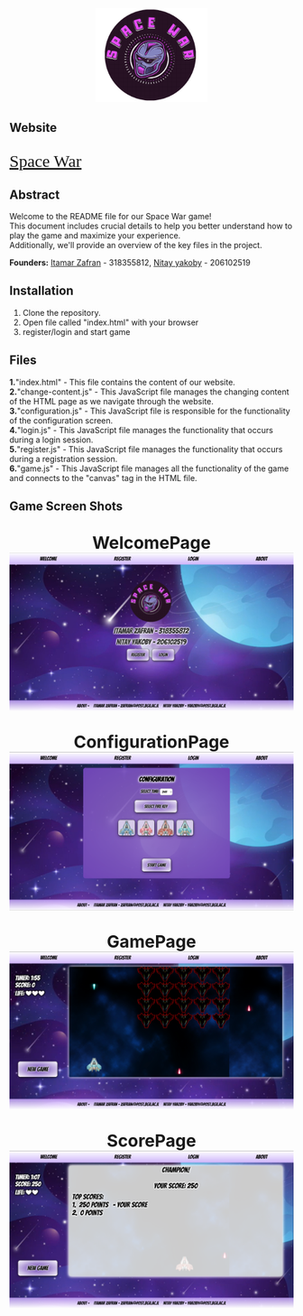 <div style="text-align:center;">
  <img src="Resource/imgs/logo/game_logo.png" width="200px">
</div>

## Website
<div style="font-size: 30px; font-family: 'Bangers',cursive;">

[Space War](https://web-development-environments-2023.github.io/assignment2-318355872_206102519/)
</div>

## Abstract
Welcome to the README file for our Space War game!
<br>This document includes crucial details to help you better understand how to play the game and maximize your experience.
<br>Additionally, we'll provide an overview of the key files in the project.

<b>Founders:</b>
<u>Itamar Zafran</u> - 318355812, <u>Nitay yakoby</u> - 206102519


## Installation

1. Clone the repository.
2. Open file called "index.html" with your browser
3. register/login and start game

## Files
<b>1.</b>"index.html" - This file contains the content of our website.<br>
<b>2.</b>"change-content.js" - This JavaScript file manages the changing content of the HTML page as we navigate through the website.<br>
<b>3.</b>"configuration.js" - This JavaScript file is responsible for the functionality of the configuration screen.<br>
<b>4.</b>"login.js" - This JavaScript file manages the functionality that occurs during a login session.<br>
<b>5.</b>"register.js" - This JavaScript file manages the functionality that occurs during a registration session.<br>
<b>6.</b>"game.js" - This JavaScript file manages all the functionality of the game and connects to the "canvas" tag in the HTML file.<br>

## Game Screen Shots
<br>
<div style="text-align:center; font-size: 30px">
  <b>WelcomePage</b><br>
  <img src="Resource/imgs/game_screen_shots/img_1.png"  alt="">

  <b>ConfigurationPage</b><br>
  <img src="Resource/imgs/game_screen_shots/img_2.png" >

  <b>GamePage</b><br>
  <img src="Resource/imgs/game_screen_shots/img_3.png" >

  <b>ScorePage</b><br>
  <img src="Resource/imgs/game_screen_shots/img_4.png" >
</div>